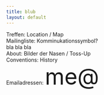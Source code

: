 ```yaml
---
title: blub
layout: default
---
```


<div class="boxplot">
<div class="boxline">
<div class="box">
Treffen: Location / Map
</div>

<div class="box">
Mailingliste: Komminukationssymbol?
</div>
<div class="box">
bla bla bla
</div>
</div>
<div class="boxline">
<div class="box">
About: Bilder der Nasen / Toss-Up
</div>
<div class="box">
Conventions: History
</div>
<div class="box">
Emailadressen: <span style="font-size: 60px">me@</span>
</div>
</div>
</div>

